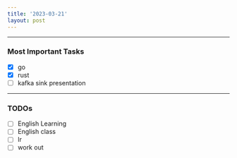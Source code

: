 ```yaml
---
title: '2023-03-21'
layout: post
---
```


---

### Most Important Tasks

- [x] go
- [x] rust
- [ ] kafka sink presentation

---

### TODOs

- [ ] English Learning
- [ ] English class
- [ ] lr
- [ ] work out
